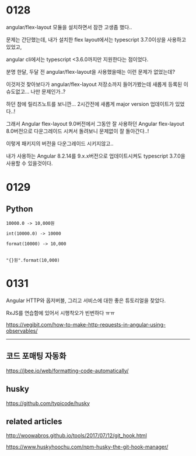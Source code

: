 # 0128

angular/flex-layout 모듈을 설치하면서 잠깐 고생좀 했다..

문제는 간단했는데, 내가 설치한 flex layout에서는 typescript 3.7.0이상을 사용하고 있었고,

angular cli에서는 typescript <3.6.0까지만 지원한다는 점이었다.

분명 한달, 두달 전 angular/flex-layout을 사용했을때는 이런 문제가 없었는데?

이것저것 찾아보다가 angular/flex-layout 저장소까지 들어가봤는데 새롭게 등록된 이슈도없고... 나만 문제인가..?

하던 참에 릴리즈노트를 보니깐... 2시간전에 새롭게 major version 업데이트가 있었다..!

그래서 Angular flex-layout 9.0버전에서 그동안 잘 사용하던 Angular flex-layout 8.0버전으로 다운그레이드 시켜서 돌려보니 문제없이 잘 돌아간다..!

이렇게 패키지의 버전을 다운그레이드 시키지않고..

내가 사용하는 Angular 8.2.14를 9.x.x버전으로 업데이트시켜도 typescript 3.7.0을 사용할 수 있을것이다.



# 0129

## Python

```
10000.0 -> 10,000원

int(10000.0) -> 10000

format(10000) -> 10,000


"{}원".format(10,000)
```



# 0131

Angular HTTP와 옵저버블, 그리고 서비스에 대한 좋은 튜토리얼을 찾았다.

RxJS를 연습함에 있어서 시행착오가 빈번하다 ㅠㅠ

https://vegibit.com/how-to-make-http-requests-in-angular-using-observables/



---



## 코드 포매팅 자동화

https://jbee.io/web/formatting-code-automatically/



## husky

https://github.com/typicode/husky



## related articles

http://woowabros.github.io/tools/2017/07/12/git_hook.html

https://www.huskyhoochu.com/npm-husky-the-git-hook-manager/




